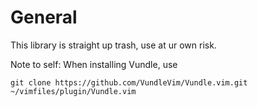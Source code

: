 # General
This library is straight up trash, use at ur own risk.


Note to self:
When installing Vundle, use 
```
git clone https://github.com/VundleVim/Vundle.vim.git ~/vimfiles/plugin/Vundle.vim
```
